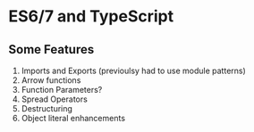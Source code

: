 # ES6/7 and TypeScript

## Some Features

1. Imports and Exports (previoulsy had to use module patterns)
2. Arrow functions
3. Function Parameters?
4. Spread Operators
5. Destructuring
6. Object literal enhancements
